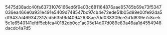 5475d38adc40fa63731076166ed6f9e03c681164876aae95765b69e73f5347036ea466e0a931e491e5409d748547bc97cb4e72ede51b05d99e00fe92da5df9437d469342312cd5635f6d40942638ae70d033309ce2d1d839e7c8ce55c1e6540141efdf5ebfca40182db0cc1ac05e14d07d089e83a46aa1d4554946dacdc4a7d5
